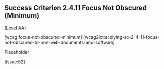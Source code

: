 ## Success Criterion 2.4.11 Focus Not Obscured (Minimum)

(Level AA)

[wcag:focus-not-obscured-minimum]
[wcag2ict:applying-sc-2-4-11-focus-not-obscured-to-non-web-documents-and-software]

Placeholder

[issue:52]
